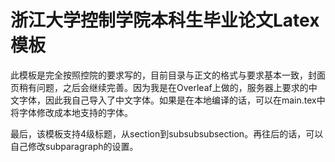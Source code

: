 # 浙江大学控制学院本科生毕业论文Latex模板

此模板是完全按照控院的要求写的，目前目录与正文的格式与要求基本一致，封面页稍有问题，之后会继续完善。因为我是在Overleaf上做的，服务器上要求的中文字体，因此我自己导入了中文字体。如果是在本地编译的话，可以在main.tex中将字体修改成本地支持的字体。

最后，该模板支持4级标题，从section到subsubsubsection。再往后的话，可以自己修改subparagraph的设置。
